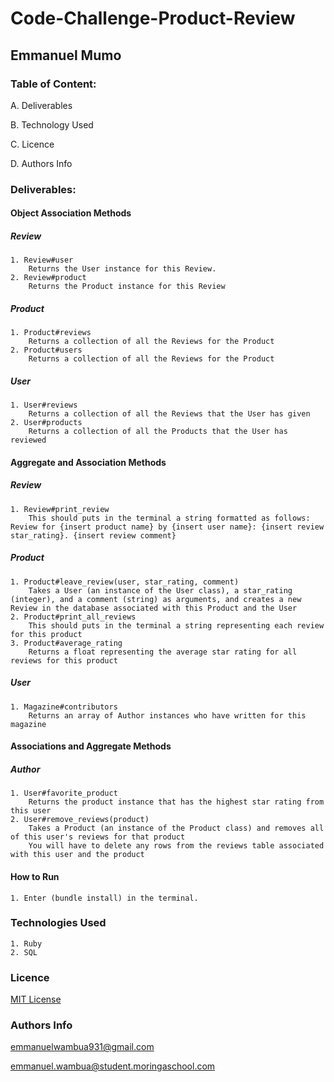 # Code-Challenge-Product-Review

## Emmanuel Mumo


### Table of Content:

A. Deliverables

B. Technology Used

C. Licence

D. Authors Info


### Deliverables:

#### Object Association Methods

##### Review

    1. Review#user
        Returns the User instance for this Review.
    2. Review#product
        Returns the Product instance for this Review

##### Product

    1. Product#reviews
        Returns a collection of all the Reviews for the Product
    2. Product#users
        Returns a collection of all the Reviews for the Product

##### User
    1. User#reviews
        Returns a collection of all the Reviews that the User has given
    2. User#products
        Returns a collection of all the Products that the User has reviewed

####  Aggregate and Association Methods

##### Review

    1. Review#print_review
        This should puts in the terminal a string formatted as follows: Review for {insert product name} by {insert user name}: {insert review star_rating}. {insert review comment}

##### Product
    1. Product#leave_review(user, star_rating, comment)
        Takes a User (an instance of the User class), a star_rating (integer), and a comment (string) as arguments, and creates a new Review in the database associated with this Product and the User
    2. Product#print_all_reviews
        This should puts in the terminal a string representing each review for this product
    3. Product#average_rating
        Returns a float representing the average star rating for all reviews for this product
##### User
    1. Magazine#contributors
        Returns an array of Author instances who have written for this magazine

#### Associations and Aggregate Methods

##### Author
    1. User#favorite_product
        Returns the product instance that has the highest star rating from this user
    2. User#remove_reviews(product)
        Takes a Product (an instance of the Product class) and removes all of this user's reviews for that product
        You will have to delete any rows from the reviews table associated with this user and the product

#### How to Run
    1. Enter (bundle install) in the terminal.

### Technologies Used
    1. Ruby
    2. SQL


### Licence

[MIT License](https://github.com/ewambua/Code-Challenge-Product-Review/blob/main/LICENSE)


### Authors Info
emmanuelwambua931@gmail.com

emmanuel.wambua@student.moringaschool.com

